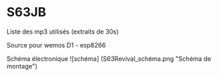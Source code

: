 # S63JB
Liste des mp3 utilisés (extraits de 30s)

Source pour wemos D1 - esp8266

Schéma électronique
![schéma] (S63Revival_schéma.png "Schéma de montage")
